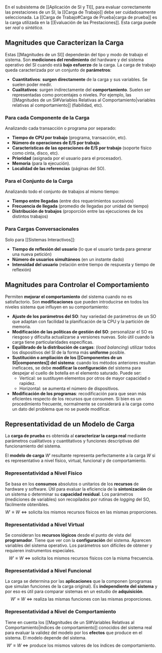 En el subsistema de [[Aplicación de SI y TI]], para evaluar correctamente las prestaciones de un SI, la [[Carga de Trabajo]] debe ser cuidadosamente seleccionada. La [[Carga de Trabajo#Carga de Prueba|carga de prueba]] es la carga utilizada en la [[Evaluación de las Prestaciones]]. Esta carga puede ser _real_ o _sintética_.

## Magnitudes que Caracterizan la Carga

Estas [[Magnitudes de un SI]] dependerán del tipo y modo de trabajo el sistema. Son **mediciones del rendimiento** del hardware y del sistema operativo del SI cuando está **bajo esfuerzo** de la carga. La carga de trabajo queda caracterizada por un conjunto de **parámetros**:

- **Cuantitativos**: **surgen directamente** de la carga y sus variables. Se suelen poder medir.
- **Cualitativos**: surgen indirectamente del **comportamiento**. Suelen ser representadas como porcentajes o niveles. Por ejemplo, las [[Magnitudes de un SI#Variables Relativas al Comportamiento|variables relativas al comportamiento]] (fiabilidad, etc).

### Para cada Componente de la Carga

Analizando cada transacción o programa por separado:

- **Tiempo de CPU por trabajo** (programa, transacción, etc).
- **Número de operaciones de E/S por trabajo**.
- **Características de las operaciones de E/S por trabajo** (soporte físico como cinta, disco, etc).
- **Prioridad** (asignada por el usuario para el procesador).
- **Memoria** (para la ejecución).
- **Localidad de las referencias** (páginas del SO).

### Para el Conjunto de la Carga

Analizando todo el conjunto de trabajos al mismo tiempo:

- **Tiempo entre llegadas** (entre dos requerimientos sucesivos)
- **Frecuencia de llegada** (promedio de llegadas por unidad de tiempo)
- **Distribución de trabajos** (proporción entre las ejecuciones de los distintos trabajos)

### Para Cargas Conversacionales

Solo para [[Sistemas Interactivos]]:

- **Tiempo de reflexión del usuario** (lo que el usuario tarda para generar una nueva petición)
- **Número de usuarios simultáneos** (en un instante dado)
- **Intensidad del usuario** (relación entre tiempo de respuesta y tiempo de reflexión)

## Magnitudes para Controlar el Comportamiento

Permiten **mejorar el comportamiento** del sistema cuando no es satisfactorio. Son **modificaciones** que pueden introducirse en todos los niveles sistema que influyen en su comportamiento:

- **Ajuste de los parámetros del SO**: hay variedad de parámetros de un SO que adaptan con facilidad la planificación de la CPU y la partición de memoria.
- **Modificación de las políticas de gestión del SO**: personalizar el SO es riesgoso y dificulta actualizarse a versiones nuevas. Solo útil cuando la carga tiene particularidades específicas.
- **Equilibrado de la distribución de cargas**: (_load balancing_) utilizar todos los dispositivos del SI de la forma más **uniforme** posible.
- **Sustitución o ampliación de los [[Componentes de un SI|componentes]] del sistema**: cuando los métodos anteriores resultan ineficaces, se debe **modificar la configuración** del sistema para despejar el cuello de botella en el elemento saturado. Puede ser:
  - Vertical: se sustituyen elementos por otros de mayor capacidad o rapidez.
  - Horizontal: se aumenta el número de dispositivos.
- **Modificación de los programas**: recodificación para que sean más eficientes respecto de los recursos que consumen. Si bien es un procedimiento frecuente, normalmente se considerará a la carga como un dato del problema que no se puede modificar.

## Representatividad de un Modelo de Carga

La **carga de prueba** es obtenida al **caracterizar la carga real** mediante parámetros cualitativos y cuantitativos y funciones descriptivas del funcionamiento del sistema.

El **modelo de carga** $W'$ resultante representa perfectamente a la carga $W$ si es representativo a nivel físico, virtual, funcional y de comportamiento.

### Representatividad a Nivel Físico

Se basa en los **consumos** absolutos o unitarios de los **recursos** de hardware y software. Útil para evaluar la eficiencia de la **sintonización** de un sistema o determinar su **capacidad residual**. Los parámetros (mediciones de variables) son recopilados por rutinas de _logging_ del SO, fácilmente obtenibles.
$$W' \equiv  W \iff \mbox{solicita los mismos recursos físicos en las mismas proporciones.}$$

### Representatividad a Nivel Virtual

Se consideran los **recursos lógicos** desde el punto de vista del **programador**. Tiene que ver con la **configuración** del sistema. Aparecen variables del sistema operativo. Los parámetros son difíciles de obtener y requieren instrumentos especiales.
$$W' \equiv  W \iff \mbox{solicita los mismos recursos físicos con la misma frecuencia.} $$

### Representatividad a Nivel Funcional

La carga se determina por las **aplicaciones** que la componen (programas que simulan funciones de la carga original). Es **independiente del sistema** y por eso es útil para comparar sistemas en un estudio de **adquisición**.
$$W' \equiv  W \iff \mbox{realiza las mismas funciones con las mismas proporciones.} $$

### Representatividad a Nivel de Comportamiento

Tiene en cuenta los [[Magnitudes de un SI#Variables Relativas al Comportamiento|índices de comportamiento]] conocidos del sistema real para evaluar la validez del modelo por los **efectos** que produce en el sistema. El modelo depende del sistema.
$$W' \equiv  W \iff \mbox{produce los mismos valores de los índices de comportamiento.} $$
